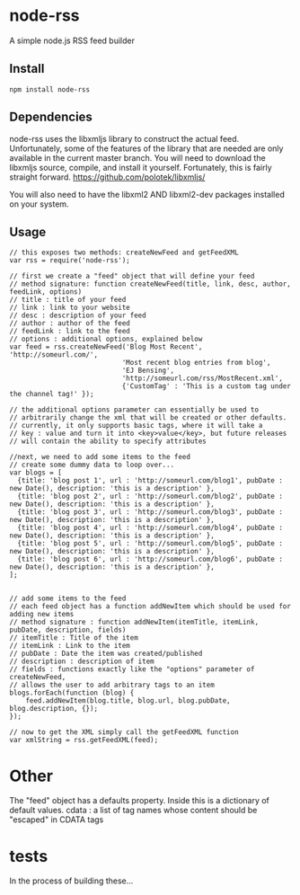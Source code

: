 # node-rss

A simple node.js RSS feed builder

## Install

    npm install node-rss

## Dependencies

node-rss uses the libxmljs library to construct the actual feed.
Unfortunately, some of the features of the library that are needed are only available in the current master branch. You will need to download the libxmljs source, compile, and install it yourself. Fortunately, this is fairly straight forward. https://github.com/polotek/libxmljs/

You will also need to have the libxml2 AND libxml2-dev packages installed on your system.

## Usage
    
    // this exposes two methods: createNewFeed and getFeedXML
    var rss = require('node-rss');

    // first we create a "feed" object that will define your feed
    // method signature: function createNewFeed(title, link, desc, author, feedLink, options)
    // title : title of your feed
    // link : link to your website
    // desc : description of your feed
    // author : author of the feed
    // feedLink : link to the feed
    // options : additional options, explained below
    var feed = rss.createNewFeed('Blog Most Recent', 'http://someurl.com/',
                                'Most recent blog entries from blog',
                                'EJ Bensing',
                                'http://someurl.com/rss/MostRecent.xml', 
                                {'CustomTag' : 'This is a custom tag under the channel tag!' });

    // the additional options parameter can essentially be used to 
    // arbitrarily change the xml that will be created or other defaults.
    // currently, it only supports basic tags, where it will take a 
    // key : value and turn it into <key>value</key>, but future releases
    // will contain the ability to specify attributes

    //next, we need to add some items to the feed
    // create some dummy data to loop over...
    var blogs = [
      {title: 'blog post 1', url : 'http://someurl.com/blog1', pubDate : new Date(), description: 'this is a description' },
      {title: 'blog post 2', url : 'http://someurl.com/blog2', pubDate : new Date(), description: 'this is a description' },
      {title: 'blog post 3', url : 'http://someurl.com/blog3', pubDate : new Date(), description: 'this is a description' },
      {title: 'blog post 4', url : 'http://someurl.com/blog4', pubDate : new Date(), description: 'this is a description' },
      {title: 'blog post 5', url : 'http://someurl.com/blog5', pubDate : new Date(), description: 'this is a description' },
      {title: 'blog post 6', url : 'http://someurl.com/blog6', pubDate : new Date(), description: 'this is a description' },
    ];

    
    // add some items to the feed
    // each feed object has a function addNewItem which should be used for adding new items
    // method signature : function addNewItem(itemTitle, itemLink, pubDate, description, fields)
    // itemTitle : Title of the item
    // itemLink : Link to the item
    // pubDate : Date the item was created/published
    // description : description of item
    // fields : functions exactly like the "options" parameter of createNewFeed, 
    // allows the user to add arbitrary tags to an item
    blogs.forEach(function (blog) {
        feed.addNewItem(blog.title, blog.url, blog.pubDate, blog.description, {});
    });

    // now to get the XML simply call the getFeedXML function
    var xmlString = rss.getFeedXML(feed);

# Other

The "feed" object has a defaults property. Inside this is a dictionary of default values. 
        cdata : a list of tag names whose content should be "escaped" in CDATA tags

# tests

In the process of building these... 
